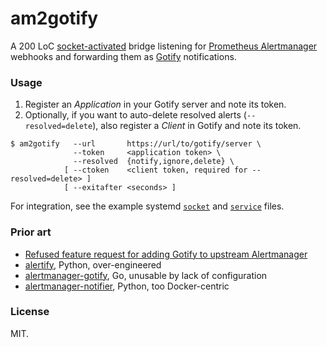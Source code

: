 # am2gotify

A 200 LoC [socket-activated](https://www.freedesktop.org/software/systemd/man/systemd.socket.html)
bridge listening for
[Prometheus Alertmanager](https://prometheus.io/docs/alerting/latest/alertmanager/)
webhooks and forwarding them as [Gotify](https://gotify.net/) notifications.

### Usage

1. Register an *Application* in your Gotify server and note its token.
1. Optionally, if you want to auto-delete resolved alerts (`--resolved=delete`), also register a *Client* in Gotify 
   and note its token.

```
$ am2gotify   --url       https://url/to/gotify/server \
              --token     <application token> \
              --resolved  {notify,ignore,delete} \
            [ --ctoken    <client token, required for --resolved=delete> ]
            [ --exitafter <seconds> ]
```

For integration, see the example systemd [`socket`](./am2gotify.socket) and [`service`](./am2gotify.service) files.

### Prior art

* [Refused feature request for adding Gotify to upstream Alertmanager](https://github.com/prometheus/alertmanager/issues/2120)
* [alertify](https://github.com/scottwallacesh/alertify), Python, over-engineered
* [alertmanager-gotify](https://github.com/scottwallacesh/alertmanager-gotify), Go, unusable by lack of configuration
* [alertmanager-notifier](https://github.com/ix-ai/alertmanager-notifier), Python, too Docker-centric

### License

MIT.
